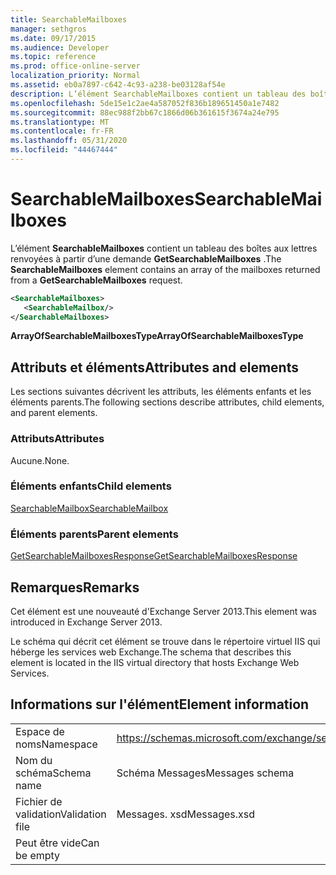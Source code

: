 ```yaml
---
title: SearchableMailboxes
manager: sethgros
ms.date: 09/17/2015
ms.audience: Developer
ms.topic: reference
ms.prod: office-online-server
localization_priority: Normal
ms.assetid: eb0a7897-c642-4c93-a238-be03128af54e
description: L’élément SearchableMailboxes contient un tableau des boîtes aux lettres renvoyées à partir d’une demande GetSearchableMailboxes.
ms.openlocfilehash: 5de15e1c2ae4a587052f836b189651450a1e7482
ms.sourcegitcommit: 88ec988f2bb67c1866d06b361615f3674a24e795
ms.translationtype: MT
ms.contentlocale: fr-FR
ms.lasthandoff: 05/31/2020
ms.locfileid: "44467444"
---
```

# <a name="searchablemailboxes"></a><span data-ttu-id="7e61e-103">SearchableMailboxes</span><span class="sxs-lookup"><span data-stu-id="7e61e-103">SearchableMailboxes</span></span>

<span data-ttu-id="7e61e-104">L’élément **SearchableMailboxes** contient un tableau des boîtes aux lettres renvoyées à partir d’une demande **GetSearchableMailboxes** .</span><span class="sxs-lookup"><span data-stu-id="7e61e-104">The **SearchableMailboxes** element contains an array of the mailboxes returned from a **GetSearchableMailboxes** request.</span></span> 
  
```XML
<SearchableMailboxes>
   <SearchableMailbox/>
</SearchableMailboxes>
```

 <span data-ttu-id="7e61e-105">**ArrayOfSearchableMailboxesType**</span><span class="sxs-lookup"><span data-stu-id="7e61e-105">**ArrayOfSearchableMailboxesType**</span></span>
## <a name="attributes-and-elements"></a><span data-ttu-id="7e61e-106">Attributs et éléments</span><span class="sxs-lookup"><span data-stu-id="7e61e-106">Attributes and elements</span></span>

<span data-ttu-id="7e61e-107">Les sections suivantes décrivent les attributs, les éléments enfants et les éléments parents.</span><span class="sxs-lookup"><span data-stu-id="7e61e-107">The following sections describe attributes, child elements, and parent elements.</span></span>
  
### <a name="attributes"></a><span data-ttu-id="7e61e-108">Attributs</span><span class="sxs-lookup"><span data-stu-id="7e61e-108">Attributes</span></span>

<span data-ttu-id="7e61e-109">Aucune.</span><span class="sxs-lookup"><span data-stu-id="7e61e-109">None.</span></span>
  
### <a name="child-elements"></a><span data-ttu-id="7e61e-110">Éléments enfants</span><span class="sxs-lookup"><span data-stu-id="7e61e-110">Child elements</span></span>

[<span data-ttu-id="7e61e-111">SearchableMailbox</span><span class="sxs-lookup"><span data-stu-id="7e61e-111">SearchableMailbox</span></span>](searchablemailbox.md)
  
### <a name="parent-elements"></a><span data-ttu-id="7e61e-112">Éléments parents</span><span class="sxs-lookup"><span data-stu-id="7e61e-112">Parent elements</span></span>

[<span data-ttu-id="7e61e-113">GetSearchableMailboxesResponse</span><span class="sxs-lookup"><span data-stu-id="7e61e-113">GetSearchableMailboxesResponse</span></span>](getsearchablemailboxesresponse.md)
  
## <a name="remarks"></a><span data-ttu-id="7e61e-114">Remarques</span><span class="sxs-lookup"><span data-stu-id="7e61e-114">Remarks</span></span>

<span data-ttu-id="7e61e-115">Cet élément est une nouveauté d'Exchange Server 2013.</span><span class="sxs-lookup"><span data-stu-id="7e61e-115">This element was introduced in Exchange Server 2013.</span></span>
  
<span data-ttu-id="7e61e-116">Le schéma qui décrit cet élément se trouve dans le répertoire virtuel IIS qui héberge les services web Exchange.</span><span class="sxs-lookup"><span data-stu-id="7e61e-116">The schema that describes this element is located in the IIS virtual directory that hosts Exchange Web Services.</span></span>
  
## <a name="element-information"></a><span data-ttu-id="7e61e-117">Informations sur l'élément</span><span class="sxs-lookup"><span data-stu-id="7e61e-117">Element information</span></span>

|||
|:-----|:-----|
|<span data-ttu-id="7e61e-118">Espace de noms</span><span class="sxs-lookup"><span data-stu-id="7e61e-118">Namespace</span></span>  <br/> |https://schemas.microsoft.com/exchange/services/2006/messages  <br/> |
|<span data-ttu-id="7e61e-119">Nom du schéma</span><span class="sxs-lookup"><span data-stu-id="7e61e-119">Schema name</span></span>  <br/> |<span data-ttu-id="7e61e-120">Schéma Messages</span><span class="sxs-lookup"><span data-stu-id="7e61e-120">Messages schema</span></span>  <br/> |
|<span data-ttu-id="7e61e-121">Fichier de validation</span><span class="sxs-lookup"><span data-stu-id="7e61e-121">Validation file</span></span>  <br/> |<span data-ttu-id="7e61e-122">Messages. xsd</span><span class="sxs-lookup"><span data-stu-id="7e61e-122">Messages.xsd</span></span>  <br/> |
|<span data-ttu-id="7e61e-123">Peut être vide</span><span class="sxs-lookup"><span data-stu-id="7e61e-123">Can be empty</span></span>  <br/> ||
   

